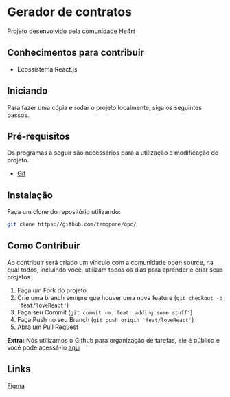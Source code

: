 # Gerador de contratos

Projeto desenvolvido pela comunidade [He4rt](https://heartdevs.com/)

## Conhecimentos para contribuir

- Ecossistema React.js

## Iniciando

Para fazer uma cópia e rodar o projeto localmente, siga os seguintes passos.

## Pré-requisitos

Os programas a seguir são necessários para a utilização e modificação do projeto.

- [Git](https://git-scm.com/)

## Instalação

Faça um clone do repositório utilizando:

```sh
git clone https://github.com/temppone/opc/
```

## Como Contribuir

Ao contribuir será criado um vínculo com a comunidade open source, na qual todos, incluindo você, utilizam todos os dias para aprender e criar seus projetos.

1. Faça um Fork do projeto
2. Crie uma branch sempre que houver uma nova feature (`git checkout -b 'feat/loveReact'`)
3. Faça seu Commit (`git commit -m 'feat: adding some stuff'`)
4. Faça Push no seu Branch (`git push origin 'feat/loveReact'`)
5. Abra um Pull Request

**Extra:** Nós utilizamos o Github para organização de tarefas, ele é público e você pode acessá-lo [aqui](https://github.com/temppone/opc/issues)

## Links

[Figma](https://www.figma.com/file/siyKHMSLlf7sMBWuuEQfuR/opc)
